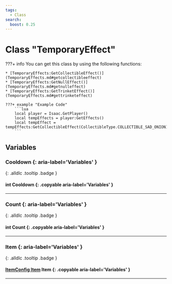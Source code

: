 ```yaml
---
tags:
  - Class
search:
  boost: 0.25
---
```

# Class "TemporaryEffect"

???+ info
    You can get this class by using the following functions:

    * [TemporaryEffects:GetCollectibleEffect()](TemporaryEffects.md#getcollectibleeffect)
    * [TemporaryEffects:GetNullEffect()](TemporaryEffects.md#getnulleffect)
    * [TemporaryEffects:GetTrinketEffect()](TemporaryEffects.md#gettrinketeffect)

    ???+ example "Example Code"
        ```lua
        local player = Isaac.GetPlayer()
        local tempEffects = player:GetEffects()
        local tempEffect = tempEffects:GetCollectibleEffect(CollectibleType.COLLECTIBLE_SAD_ONION)
        ```

## Variables
### Cooldown {: aria-label='Variables' }
[ ](#){: .alldlc .tooltip .badge }
#### int Cooldown  {: .copyable aria-label='Variables' }

___
### Count {: aria-label='Variables' }
[ ](#){: .alldlc .tooltip .badge }
#### int Count  {: .copyable aria-label='Variables' }

___
### Item {: aria-label='Variables' }
[ ](#){: .alldlc .tooltip .badge }
#### [ItemConfig Item](ItemConfig_Item.md) Item {: .copyable aria-label='Variables' }

___
